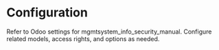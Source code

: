 # Configuration

Refer to Odoo settings for mgmtsystem_info_security_manual. Configure related models, access rights, and options as needed.
